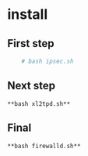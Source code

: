 # install

## First step

```bash
    # bash ipsec.sh
```

## Next step
`**bash xl2tpd.sh**`

## Final
`**bash firewalld.sh**`
